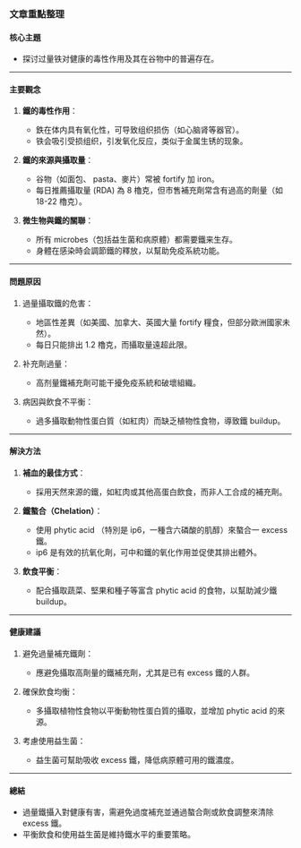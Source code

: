 ### 文章重點整理

#### 核心主題  
- 探讨过量铁对健康的毒性作用及其在谷物中的普遍存在。

---

#### 主要觀念  
1. **鐵的毒性作用**：  
   - 鉄在体内具有氧化性，可导致组织损伤（如心脑肾等器官）。
   - 铁会吸引受损组织，引发氧化反应，类似于金属生锈的现象。

2. **鐵的來源與攝取量**：  
   - 谷物（如面包、 pasta、麥片）常被 fortify 加 iron。  
   - 每日推薦攝取量 (RDA) 為 8 櫓克，但市售補充劑常含有過高的劑量（如 18-22 櫓克）。  

3. **微生物與鐵的關聯**：  
   - 所有 microbes（包括益生菌和病原體）都需要鐵来生存。  
   - 身體在感染時会調節鐵的釋放，以幫助免疫系統功能。  

---

#### 問題原因  
1. 過量攝取鐵的危害：  
   - 地區性差異（如美國、加拿大、英國大量 fortify 糧食，但部分歐洲國家未然）。  
   - 每日只能排出 1.2 櫓克，而攝取量遠超此限。  

2. 补充劑過量：  
   - 高剂量鐵補充劑可能干擾免疫系統和破壞組織。  

3. 病因與飲食不平衡：  
   - 過多攝取動物性蛋白質（如紅肉）而缺乏植物性食物，導致鐵 buildup。  

---

#### 解決方法  
1. **補血的最佳方式**：  
   - 採用天然來源的鐵，如紅肉或其他高蛋白飲食，而非人工合成的補充劑。  

2. **鐵螯合（Chelation）**：  
   - 使用 phytic acid （特別是 ip6，一種含六磷酸的肌醇）來螯合一 excess 鐵。  
   - ip6 是有效的抗氧化劑，可中和鐵的氧化作用並促使其排出體外。  

3. **飲食平衡**：  
   - 配合攝取蔬菜、堅果和種子等富含 phytic acid 的食物，以幫助減少鐵 buildup。  

---

#### 健康建議  
1. 避免過量補充鐵劑：  
   - 應避免攝取高劑量的鐵補充劑，尤其是已有 excess 鐵的人群。  

2. 確保飲食均衡：  
   - 多攝取植物性食物以平衡動物性蛋白質的攝取，並增加 phytic acid 的來源。  

3. 考慮使用益生菌：  
   - 益生菌可幫助吸收 excess 鐵，降低病原體可用的鐵濃度。  

---

#### 總結  
- 過量鐵攝入對健康有害，需避免過度補充並通過螯合劑或飲食調整來清除 excess 鐵。  
- 平衡飲食和使用益生菌是維持鐵水平的重要策略。